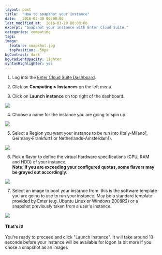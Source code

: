 ```yaml
---
layout: post
title:  "How to snapshot your instance"
date:   2016-03-30 00:00:00
last_modified_at:  2016-03-29 00:00:00
excerpt: "Snapshot your instance with Enter Cloud Suite."
categories: computing
tags:
image:
  feature: snapshot.jpg
  topPosition: -50px
bgContrast: dark
bgGradientOpacity: lighter
syntaxHighlighter: yes
---
```

1. Log into the <a href="https://dashboard.entercloudsuite.com" target="_blank">Enter Cloud Suite Dashboard</a>.

2. Click on **Computing > Instances** on the left menu.

3. Click on **Launch instance** on top right of the dashboard.
<img class="responsive-guide-img" src="{{ site.baseurl_posts_img }}ecs-computing-snapshot-01.png">

4. Choose a name for the instance you are going to spin up.
<img class="responsive-guide-img" src="{{ site.baseurl_posts_img }}ecs-computing-snapshot-02.png">

5. Select a Region you want your instance to be run into (Italy-Milano1, Germany-Frankfurt1 or Netherlands-Amsterdam1).
<img class="responsive-guide-img" src="{{ site.baseurl_posts_img }}ecs-computing-snapshot-03.png">

6. Pick a flavor to define the virtual hardware specifications (CPU, RAM and HDD) of your instance.  
**Note: if you are exceeding your configured quotas, some flavors may be grayed out accordingly.**
<img class="responsive-guide-img" src="{{ site.baseurl_posts_img }}ecs-computing-snapshot-04.png">

7. Select an image to boot your instance from: this is the software template you are going to use to run your instance. May be a standard template provided by Enter (e.g. Ubuntu Linux or Windows 2008R2) or a snapshot previously taken from a user's instance.
<img class="responsive-guide-img" src="{{ site.baseurl_posts_img }}ecs-computing-snapshot-05.png">

#### That's it!

You're ready to proceed and click "Launch Instance". It will take around 10 seconds before your instance will be available for logon (a bit more if you chose a snapshot as an image).